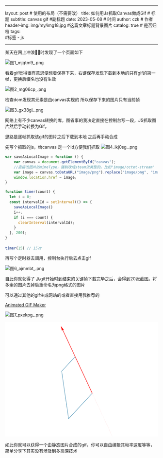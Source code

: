 

---
layout:     post                    # 使用的布局（不需要改）
title:      如何用Js抓取Canvas做成Gif       # 标题 
subtitle:  canvas gif #副标题
date:       2023-05-08            # 时间
author:     czk                      # 作者
header-img: img/my/img18.jpg    #这篇文章标题背景图片
catalog: true                       # 是否归档
tags:  
#标签
    - js
    
---

某天在网上冲浪🏄‍♀️时发现了一个页面如下

![图1_mjqtm9_.png](https://cdn.jsdelivr.net/gh/czkm/img-folder@master/gif-render/图1_mjqtm9_.png)


看着gif觉得很有意思便想着保存下来，右键保存发现下载到本地的只有gif的第一帧，更换后缀名也没有生效

![图2_mg06cp_.png](https://cdn.jsdelivr.net/gh/czkm/img-folder@master/gif-render/图2_mg06cp_.png)

检查dom发现其元素是由canvas实现的 所以保存下来的图片只有当前帧

![图3_gx38gl_.png](https://cdn.jsdelivr.net/gh/czkm/img-folder@master/gif-render/图3_gx38gl_.png)

网络上有不少canvas转换的库，图省事的我决定直接在控制台写一段，JS抓取图片然后手动转换为Gif。

思路是逐帧抓取该gif的图片之后下载到本地 之后再手动合成

先写个抓取的js，给canvas 定一个id方便我们抓取
![图4_lkj0sg_.png](https://cdn.jsdelivr.net/gh/czkm/img-folder@master/gif-render/图4_lkj0sg_.png)

```javascript
var saveAsLocalImage = function () { 
    var canvas = document.getElementById("canvas"); 
    //直接改图片的mimeType，强制改成steam流类型的。比如"image/octet-stream"
    var image = canvas.toDataURL("image/png").replace("image/png", "image/octet-stream"); 
    window.location.href = image;
}
```

```javascript
function timer(count) {
  let i = 0;
  const intervalId = setInterval(() => {
    saveAsLocalImage()
    i++;
    if (i === count) {
      clearInterval(intervalId);
    }
  }, 200);
}

timer(15) // 15次
```

再写个定时器去调用，控制台执行后去点击gif

![图6_ajmmbt_.png](https://cdn.jsdelivr.net/gh/czkm/img-folder@master/gif-render/图6_ajmmbt_.png)


自此你就获得了 从gif开始时到结束的关键帧下载完毕之后，会得到20张截图。将多余的图片去掉后重命名为png格式的图片

可以通过其他的gif生成网站的或者直接用我推荐的

[Animated GIF Maker](https://gifmaker.me/)

![图7_pxekpg_.png](https://cdn.jsdelivr.net/gh/czkm/img-folder@master/gif-render/图7_pxekpg_.png)


![test 下午5.11.34_lha6ue_.gif](https://raw.githubusercontent.com/czkm/img-folder/main/gif-render/test%20%E4%B8%8B%E5%8D%885.11.34_lha6ue_.gif)

如此你就可以获得一个由静态图片合成的gif，你可以自由编辑其帧率速度等等，简单分享下其实没有涉及到多高深技术
